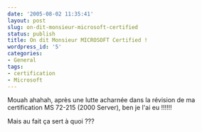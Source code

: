 ```yaml
---
date: '2005-08-02 11:35:41'
layout: post
slug: on-dit-monsieur-microsoft-certified
status: publish
title: On dit Monsieur MICROSOFT Certified !
wordpress_id: '5'
categories:
- General
tags:
- certification
- Microsoft
---
```


Mouah ahahah, après une lutte acharnée dans la  révision de ma certification MS 72-215 (2000 Server), ben je l'ai eu !!!!!!

Mais au fait ça sert à quoi ???
